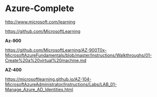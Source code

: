 # Azure-Complete

 http://www.microsoft.com/learning

https://github.com/MicrosoftLearning

**Az-900**

https://github.com/MicrosoftLearning/AZ-900T0x-MicrosoftAzureFundamentals/blob/master/Instructions/Walkthroughs/01-Create%20a%20virtual%20machine.md

**AZ-400**

https://microsoftlearning.github.io/AZ-104-MicrosoftAzureAdministrator/Instructions/Labs/LAB_01-Manage_Azure_AD_Identities.html
